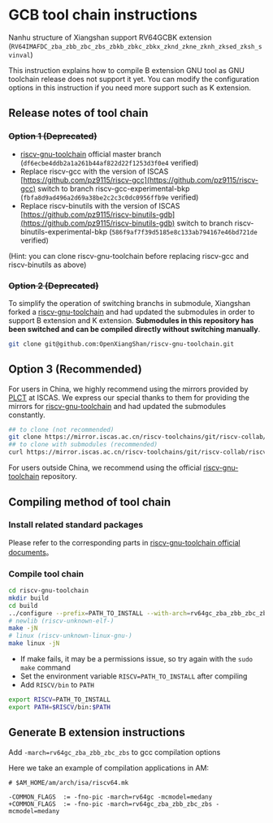 # GCB tool chain instructions

Nanhu structure of Xiangshan support RV64GCBK extension (`RV64IMAFDC_zba_zbb_zbc_zbs_zbkb_zbkc_zbkx_zknd_zkne_zknh_zksed_zksh_svinval`)

This instruction explains how to compile B extension GNU tool as GNU toolchain release does not support it yet. You can modify the configuration options in this instruction if you need more support such as K extension.


## Release notes of tool chain


### ~~Option 1 (Deprecated)~~
* [riscv-gnu-toolchain](https://github.com/riscv-collab/riscv-gnu-toolchain.git) official master branch (`df6ecbe4ddb2a1a261b44af822d22f1253d3f0e4` verified)
* Replace riscv-gcc with the version of ISCAS [https://github.com/pz9115/riscv-gcc](https://github.com/pz9115/riscv-gcc)
  switch to branch riscv-gcc-experimental-bkp (`fbfa8d9ad496a2d69a38be2c2c3c0dc0956ffb9e` verified)
* Replace riscv-binutils with the version of ISCAS [https://github.com/pz9115/riscv-binutils-gdb](https://github.com/pz9115/riscv-binutils-gdb)
  switch to branch riscv-binutils-experimental-bkp (`586f9af7f39d5185e8c133ab794167e46bd721de` verified)


(Hint: you can clone riscv-gnu-toolchain before replacing riscv-gcc and riscv-binutils as above)


### ~~Option 2 (Deprecated)~~
To simplify the operation of switching branchs in submodule, Xiangshan forked a [riscv-gnu-toolchain](https://github.com/OpenXiangShan/riscv-gnu-toolchain) and had updated the submodules in order to support B extension and K extension.
**Submodules in this repository has been switched and can be compiled directly without switching manually**.

```bash
git clone git@github.com:OpenXiangShan/riscv-gnu-toolchain.git
```

## Option 3 (Recommended)

For users in China, we highly recommend using the mirrors provided by [PLCT](https://plctlab.github.io/) at ISCAS. We express our special thanks to them for providing the mirrors for [riscv-gnu-toolchain](https://help.mirrors.cernet.edu.cn/riscv-toolchains) and had updated the submodules constantly.

```bash
## to clone (not recommended)
git clone https://mirror.iscas.ac.cn/riscv-toolchains/git/riscv-collab/riscv-gnu-toolchain.git
## to clone with submodules (recommended)
curl https://mirror.iscas.ac.cn/riscv-toolchains/git/riscv-collab/riscv-gnu-toolchain.sh | bash
```

For users outside China, we recommend using the official [riscv-gnu-toolchain](https://github.com/riscv-collab/riscv-gnu-toolchain) repository.

## Compiling method of tool chain

### Install related standard packages

Please refer to the corresponding parts in [riscv-gnu-toolchain official documents](https://github.com/riscv-collab/riscv-gnu-toolchain#prerequisites)。

### Compile tool chain

```bash
cd riscv-gnu-toolchain
mkdir build
cd build
../configure --prefix=PATH_TO_INSTALL --with-arch=rv64gc_zba_zbb_zbc_zbs
# newlib (riscv-unknown-elf-)
make -jN
# linux (riscv-unknown-linux-gnu-)
make linux -jN
```

* If make fails, it may be a permissions issue, so try again with the `sudo make` command
* Set the environment variable `RISCV=PATH_TO_INSTALL` after compiling
* Add `RISCV/bin` to `PATH`

```bash
export RISCV=PATH_TO_INSTALL
export PATH=$RISCV/bin:$PATH
```

## Generate B extension instructions

Add `-march=rv64gc_zba_zbb_zbc_zbs` to gcc compilation options

Here we take an example of compilation applications in AM:
```shell
# $AM_HOME/am/arch/isa/riscv64.mk

-COMMON_FLAGS  := -fno-pic -march=rv64gc -mcmodel=medany
+COMMON_FLAGS  := -fno-pic -march=rv64gc_zba_zbb_zbc_zbs -mcmodel=medany
```
